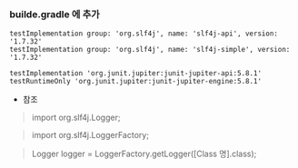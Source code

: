 ### builde.gradle 에 추가
```
testImplementation group: 'org.slf4j', name: 'slf4j-api', version: '1.7.32'
testImplementation group: 'org.slf4j', name: 'slf4j-simple', version: '1.7.32'
  
testImplementation 'org.junit.jupiter:junit-jupiter-api:5.8.1'
testRuntimeOnly 'org.junit.jupiter:junit-jupiter-engine:5.8.1'
```
* 참조
> import org.slf4j.Logger;

> import org.slf4j.LoggerFactory;

> Logger logger = LoggerFactory.getLogger([Class 명].class);